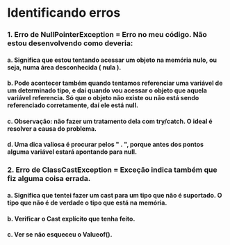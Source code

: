 # Identificando erros
### 1. Erro de NullPointerException = Erro no meu código. Não estou desenvolvendo como deveria:
#### a. Significa que estou tentando acessar um objeto na memória nulo, ou seja, numa área desconhecida ( nula ).
#### b. Pode acontecer também quando tentamos referenciar uma variável de um determinado tipo, e daí quando vou acessar o objeto que aquela variável referencia. Só que o objeto não existe ou não está sendo referenciado corretamente, daí ele está null.
#### c. Observação: não fazer um tratamento dela com try/catch. O ideal é resolver a causa do problema.
#### d. Uma dica valiosa é procurar pelos " . ", porque antes dos pontos alguma variável estará apontando para null.
### 2. Erro de ClassCastException = Exceção indica também que fiz alguma coisa errada.
#### a. Significa que tentei fazer um cast para um tipo que não é suportado. O tipo que não é de verdade o tipo que está na memória.
#### b. Verificar o Cast explícito que tenha feito.
#### c. Ver se não esqueceu o Valueof().